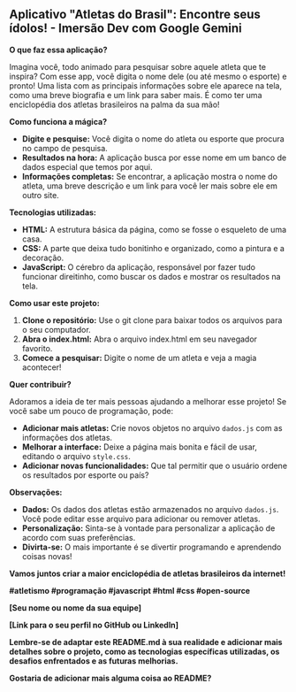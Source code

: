 ## Aplicativo "Atletas do Brasil": Encontre seus ídolos! - Imersão Dev com Google Gemini

**O que faz essa aplicação?**

Imagina você, todo animado para pesquisar sobre aquele atleta que te inspira? Com esse app, você digita o nome dele (ou até mesmo o esporte) e pronto! Uma lista com as principais informações sobre ele aparece na tela, como uma breve biografia e um link para saber mais. É como ter uma enciclopédia dos atletas brasileiros na palma da sua mão!

**Como funciona a mágica?**

* **Digite e pesquise:** Você digita o nome do atleta ou esporte que procura no campo de pesquisa.
* **Resultados na hora:** A aplicação busca por esse nome em um banco de dados especial que temos por aqui.
* **Informações completas:** Se encontrar, a aplicação mostra o nome do atleta, uma breve descrição e um link para você ler mais sobre ele em outro site.

**Tecnologias utilizadas:**

* **HTML:** A estrutura básica da página, como se fosse o esqueleto de uma casa.
* **CSS:** A parte que deixa tudo bonitinho e organizado, como a pintura e a decoração.
* **JavaScript:** O cérebro da aplicação, responsável por fazer tudo funcionar direitinho, como buscar os dados e mostrar os resultados na tela.

**Como usar este projeto:**

1. **Clone o repositório:** Use o git clone para baixar todos os arquivos para o seu computador.
2. **Abra o index.html:** Abra o arquivo index.html em seu navegador favorito.
3. **Comece a pesquisar:** Digite o nome de um atleta e veja a magia acontecer!

**Quer contribuir?**

Adoramos a ideia de ter mais pessoas ajudando a melhorar esse projeto! Se você sabe um pouco de programação, pode:

* **Adicionar mais atletas:** Crie novos objetos no arquivo `dados.js` com as informações dos atletas.
* **Melhorar a interface:** Deixe a página mais bonita e fácil de usar, editando o arquivo `style.css`.
* **Adicionar novas funcionalidades:** Que tal permitir que o usuário ordene os resultados por esporte ou país?

**Observações:**

* **Dados:** Os dados dos atletas estão armazenados no arquivo `dados.js`. Você pode editar esse arquivo para adicionar ou remover atletas.
* **Personalização:** Sinta-se à vontade para personalizar a aplicação de acordo com suas preferências.
* **Divirta-se:** O mais importante é se divertir programando e aprendendo coisas novas!

**Vamos juntos criar a maior enciclopédia de atletas brasileiros da internet!** 

**#atletismo #programação #javascript #html #css #open-source**

**[Seu nome ou nome da sua equipe]**

**[Link para o seu perfil no GitHub ou LinkedIn]**

**Lembre-se de adaptar este README.md à sua realidade e adicionar mais detalhes sobre o projeto, como as tecnologias específicas utilizadas, os desafios enfrentados e as futuras melhorias.**

**Gostaria de adicionar mais alguma coisa ao README?**
```
